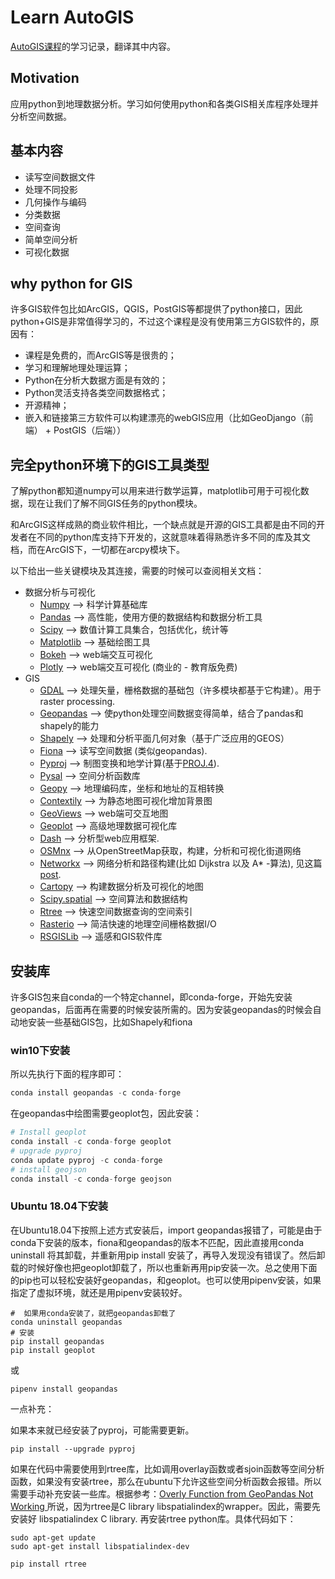 # Learn AutoGIS

[AutoGIS课程](https://automating-gis-processes.github.io/site/)的学习记录，翻译其中内容。

## Motivation

应用python到地理数据分析。学习如何使用python和各类GIS相关库程序处理并分析空间数据。

## 基本内容

- 读写空间数据文件
- 处理不同投影
- 几何操作与编码
- 分类数据
- 空间查询
- 简单空间分析
- 可视化数据

## why python for GIS

许多GIS软件包比如ArcGIS，QGIS，PostGIS等都提供了python接口，因此python+GIS是非常值得学习的，不过这个课程是没有使用第三方GIS软件的，原因有：

- 课程是免费的，而ArcGIS等是很贵的；
- 学习和理解地理处理运算；
- Python在分析大数据方面是有效的；
- Python灵活支持各类空间数据格式；
- 开源精神；
- 嵌入和链接第三方软件可以构建漂亮的webGIS应用（比如GeoDjango（前端） + PostGIS（后端））

## 完全python环境下的GIS工具类型

了解python都知道numpy可以用来进行数学运算，matplotlib可用于可视化数据，现在让我们了解不同GIS任务的python模块。

和ArcGIS这样成熟的商业软件相比，一个缺点就是开源的GIS工具都是由不同的开发者在不同的python库支持下开发的，这就意味着得熟悉许多不同的库及其文档，而在ArcGIS下，一切都在arcpy模块下。

以下给出一些关键模块及其连接，需要的时候可以查阅相关文档：

- 数据分析与可视化
    - [Numpy](http://www.numpy.org/) –> 科学计算基础库
    - [Pandas](http://pandas.pydata.org/) –> 高性能，使用方便的数据结构和数据分析工具
    - [Scipy](http://www.scipy.org/about.html) –> 数值计算工具集合，包括优化，统计等
    - [Matplotlib](http://matplotlib.org/) –> 基础绘图工具
    - [Bokeh](http://bokeh.pydata.org/en/latest/) –> web端交互可视化
    - [Plotly](https://plot.ly/python/) –> web端交互可视化 (商业的 - 教育版免费)
- GIS
    - [GDAL](http://www.gdal.org/) –> 处理矢量，栅格数据的基础包（许多模块都基于它构建）。用于raster processing.
    - [Geopandas](http://geopandas.org/#description) –> 使python处理空间数据变得简单，结合了pandas和shapely的能力
    - [Shapely](http://toblerity.org/shapely/manual.html) –> 处理和分析平面几何对象（基于广泛应用的GEOS）
    - [Fiona](https://pypi.python.org/pypi/Fiona) –> 读写空间数据 (类似geopandas).
    - [Pyproj](https://pypi.python.org/pypi/pyproj?) –> 制图变换和地学计算(基于[PROJ.4](http://trac.osgeo.org/proj)).
    - [Pysal](https://pysal.readthedocs.org/en/latest/) –> 空间分析函数库
    - [Geopy](http://geopy.readthedocs.io/en/latest/) –> 地理编码库，坐标和地址的互相转换
    - [Contextily](https://github.com/darribas/contextily) –> 为静态地图可视化增加背景图
    - [GeoViews](http://geo.holoviews.org/index.html) –> web端可交互地图
    - [Geoplot](https://github.com/ResidentMario/geoplot) –> 高级地理数据可视化库
    - [Dash](https://plot.ly/products/dash/) –> 分析型web应用框架.
    - [OSMnx](https://github.com/gboeing/osmnx) –> 从OpenStreetMap获取，构建，分析和可视化街道网络
    - [Networkx](https://networkx.github.io/documentation/networkx-1.10/overview.html) –> 网络分析和路径构建(比如 Dijkstra 以及 A* -算法), 见这篇[post](http://gis.stackexchange.com/questions/65056/is-it-possible-to-route-shapefiles-using-python-and-without-arcgis-qgis-or-pgr).
    - [Cartopy](http://scitools.org.uk/cartopy/docs/latest/index.html) –> 构建数据分析及可视化的地图
    - [Scipy.spatial](http://docs.scipy.org/doc/scipy/reference/spatial.html) –> 空间算法和数据结构
    - [Rtree](http://toblerity.org/rtree/) –> 快速空间数据查询的空间索引
    - [Rasterio](https://github.com/mapbox/rasterio) –> 简洁快速的地理空间栅格数据I/O
    - [RSGISLib](http://www.rsgislib.org/index.html#python-documentation) –> 遥感和GIS软件库
    
## 安装库

许多GIS包来自conda的一个特定channel，即conda-forge，开始先安装geopandas，后面再在需要的时候安装所需的。因为安装geopandas的时候会自动地安装一些基础GIS包，比如Shapely和fiona

### win10下安装

所以先执行下面的程序即可：

``` python
conda install geopandas -c conda-forge
```

在geopandas中绘图需要geoplot包，因此安装：

``` python
# Install geoplot
conda install -c conda-forge geoplot
# upgrade pyproj
conda update pyproj -c conda-forge
# install geojson
conda install -c conda-forge geojson
```

### Ubuntu 18.04下安装

在Ubuntu18.04下按照上述方式安装后，import geopandas报错了，可能是由于conda下安装的版本，fiona和geopandas的版本不匹配，因此直接用conda uninstall 将其卸载，并重新用pip install 安装了，再导入发现没有错误了。然后卸载的时候好像也把geoplot卸载了，所以也重新再用pip安装一次。总之使用下面的pip也可以轻松安装好geopandas，和geoplot。也可以使用pipenv安装，如果指定了虚拟环境，就还是用pipenv安装较好。

```Shell
#  如果用conda安装了，就把geopandas卸载了
conda uninstall geopandas
# 安装
pip install geopandas
pip install geoplot
```
或
```Shell
pipenv install geopandas
```


一点补充：

如果本来就已经安装了pyproj，可能需要更新。

``` Shell
pip install --upgrade pyproj
```

如果在代码中需要使用到rtree库，比如调用overlay函数或者sjoin函数等空间分析函数，如果没有安装rtree，那么在ubuntu下允许这些空间分析函数会报错。所以需要手动补充安装一些库。根据参考：[Overly Function from GeoPandas Not Working
](https://stackoverflow.com/questions/53546775/overly-function-from-geopandas-not-working)所说，因为rtree是C library libspatialindex的wrapper。因此，需要先安装好 libspatialindex C library. 再安装rtree python库。具体代码如下：

```Shell
sudo apt-get update
sudo apt-get install libspatialindex-dev
```

```Shell
pip install rtree
```